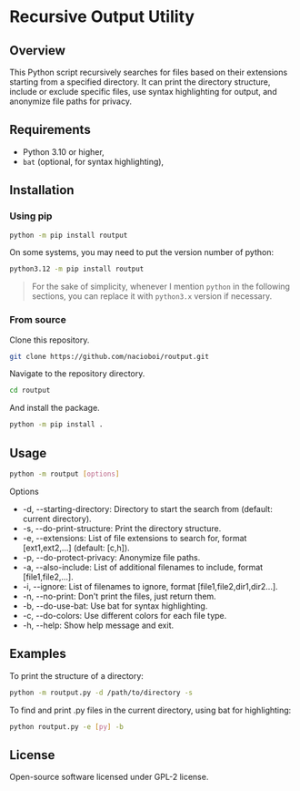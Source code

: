 # Recursive Output Utility

## Overview

This Python script recursively searches for files based on their extensions starting from a specified directory. It can print the directory structure, include or exclude specific files, use syntax highlighting for output, and anonymize file paths for privacy.

## Requirements

* Python 3.10 or higher,
* `bat` (optional, for syntax highlighting),

## Installation

### Using pip

```bash
python -m pip install routput
```

On some systems, you may need to put the version number of python:

```bash
python3.12 -m pip install routput
```

> For the sake of simplicity, whenever I mention `python` in the following sections, you can replace it with `python3.x` version if necessary.

### From source

Clone this repository.

```bash
git clone https://github.com/nacioboi/routput.git
```

Navigate to the repository directory.

```bash
cd routput
```

And install the package.

```bash
python -m pip install .
```

## Usage

```bash
python -m routput [options]
```

Options

* -d, --starting-directory: Directory to start the search from (default: current directory).
* -s, --do-print-structure: Print the directory structure.
* -e, --extensions: List of file extensions to search for, format [ext1,ext2,...] (default: [c,h]).
* -p, --do-protect-privacy: Anonymize file paths.
* -a, --also-include: List of additional filenames to include, format [file1,file2,...].
* -i, --ignore: List of filenames to ignore, format [file1,file2,dir1,dir2...].
* -n, --no-print: Don't print the files, just return them.
* -b, --do-use-bat: Use bat for syntax highlighting.
* -c, --do-colors: Use different colors for each file type.
* -h, --help: Show help message and exit.

## Examples

To print the structure of a directory:

```bash
python -m routput.py -d /path/to/directory -s
```

To find and print .py files in the current directory, using bat for highlighting:

```bash
python routput.py -e [py] -b
```

## License

Open-source software licensed under GPL-2 license.
